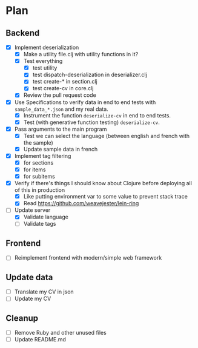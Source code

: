 # Plan

## Backend

- [x] Implement deserialization
    - [x] Make a utility file.clj with utility functions in it?
    - [x] Test everything
        - [x] test utility
        - [x] test dispatch-deserialization in deserializer.clj
        - [x] test create-* in section.clj
        - [x] test create-cv in core.clj
    - [x] Review the pull request code
- [x] Use Specifications to verify data in end to end tests with `sample_data_*.json` and my real data.
    - [x] Instrument the function `deserialize-cv` in end to end tests.
    - [x] Test (with generative function testing) `deserialize-cv`.
- [x] Pass arguments to the main program
    - [x] Test we can select the language (between english and french with the sample)
    - [x] Update sample data in french
- [x] Implement tag filtering
    - [x] for sections
    - [x] for items
    - [x] for subitems
- [x] Verify if there's things I should know about Clojure before deploying all of this in production
    - [x] Like putting environment var to some value to prevent stack trace
    - [x] Read https://github.com/weavejester/lein-ring
- [ ] Update server
    - [x] Validate language
    - [ ] Validate tags

## Frontend

- [ ] Reimplement frontend with modern/simple web framework

## Update data

- [ ] Translate my CV in json
- [ ] Update my CV

## Cleanup

- [ ] Remove Ruby and other unused files
- [ ] Update README.md
